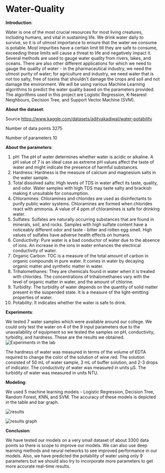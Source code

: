 # Water-Quality
**Introduction**:

Water is one of the most crucial resources for most living creatures, including humans, and vital in sustaining life. We drink water daily to survive, so it is of utmost importance to ensure that the water we consume is potable. Most impurities have a certain limit till they are safe to consume, exceeding these limits will cause a threat to life and negatively impact it. Several methods are used to gauge water quality from rivers, lakes, and oceans.
There are also other different applications for which we need to gauge the quality of water - in the pharmaceutical industry, we need the utmost purity of water; for agriculture and industry, we need water that is not too salty, free of toxins that shouldn't damage the crops and soil and not damage the environment.
We will be using various Machine Learning algorithms to predict the water quality based on the parameters provided. The algorithms used in this project are Logistic Regression, K-Nearest Neighbours, Decision Tree, and Support Vector Machine (SVM).

**About the dataset**:

Source https://www.kaggle.com/datasets/adityakadiwal/water-potability

Number of data points 3275

Number of parameters 10

**About the parameters**:

1. pH: The pH of water determines whether water is acidic or alkaline. A pH value of 7 is an ideal case as extreme pH values affect the taste of water and might indicate the presence of harmful substances. 
2. Hardness: Hardness is the measure of calcium and magnesium salts in the water sample.
3. Total dissolved salts: High levels of TDS in water affect its taste, quality, and odor. Water samples with high TDS may taste salty and brackish making it unsuitable for consumption.
4. Chloramines: Chloramines and chlorides are used as disinfectants to purify public water systems. Chloramines are formed when chlorides react with ammonia. A value of 4 ppm of chloramines is safe for drinking water.
5. Sulfates: Sulfates are naturally occurring substances that are found in minerals, soil, and rocks. Samples with high sulfate content have a noticeably different odor and taste - bitter and rotten egg smell. High values of sulfates have adverse health effects on humans.
6. Conductivity: Pure water is a bad conductor of water due to the absence of ions. An increase in the ions in water enhances the electrical conductivity of water.
7. Organic Carbon: TOC is a measure of the total amount of carbon in organic compounds in pure water. It comes in water by decaying organic matter and synthetic matter in water.
8. Trihalomethanes: They are chemicals found in water when it is treated with chlorides. The concentrations of trihalomethanes vary with the level of organic matter in water, and the amount of chlorine.
9. Turbidity: The turbidity of water depends on the quantity of solid matter present in the suspended state. It is a measure of the light-emitting properties of water.
10. Potability: It indicates whether the water is safe to drink.

**Experiments**:

We tested 7 water samples which were available around our college. We could only test the water on 4 of the 9 input parameters due to the unavailability of equipment so we tested the samples on pH, conductivity, turbidity, and hardness.
These are the results we obtained.
![Experiments in the lab](https://github.com/sai-kul/Water-Quality/assets/164490846/e3068b50-bdf2-4733-9c5d-2d1f062ab625)

The hardness of water was measured in terms of the volume of EDTA required to change the color of the solution of wine red. The solution consisted of 50 mL of water sample, 3 mL of buffer solution, and 2-3 drops of indicator.
The conductivity of water was measured in units μS.
The turbidity of water was measured in units NTU.

**Modeling**:

We used 5 machine learning models - Logistic Regression, Decision Tree, Random Forest, KNN, and SVM.
The accuracy of these models is depicted in the table and bar graph.

![results](https://github.com/sai-kul/Water-Quality/assets/164490846/9594c029-7495-42c6-b58a-099f245ba6dd)

![results graph](https://github.com/sai-kul/Water-Quality/assets/164490846/e4259cd7-544e-4183-bccd-3a8ec2c9f602)

**Conclusion**:

We have tested our models on a very small dataset of about 3300 data points so there is scope to improve our models.
We can also use deep learning methods and neural networks to see improved performance in our models. Also, we have predicted the potability of water using only 9 parameters but we should also try to incorporate more parameters to get more accurate real-time results.
